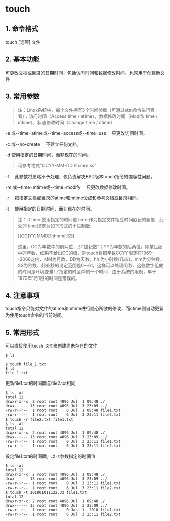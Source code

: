 # touch

## 1. 命令格式

touch [选项] 文件

## 2. 基本功能

可更改文档或目录的日期时间，包括访问时间和数据修改时间，也常用于创建新文件

## 3. 常用参数

> 注：Linux系统中，每个文件拥有3个时间参数（可通过stat命令进行查看）：访问时间（Access time / atime），数据修改时间（Modify time / mtime），状态修改时间（Change time / ctime）

-a   或--time=atime或--time=access或--time=use 　只更改访问时间。

-c   或--no-create 　不建立任何文档。

-d   使用指定的日期时间，而非现在的时间。

> 可参考格式"CCYY-MM-DD hh:mm:ss"

-f 　此参数将忽略不予处理，仅负责解决BSD版本touch指令的兼容性问题。

-m   或--time=mtime或--time=modify 　只更改数据修改时间。

-r 　把指定文档或目录的atime和mtime设成和参考文档或目录相同。

-t 　使用指定的日期时间，而非现在的时间。

> 注：-t  time 使用指定的时间值 time 作为指定文件相应时间戳记的新值．此处的 time规定为如下形式的十进制数:
>
> [[CC]YY]MMDDhhmm[.SS]
>
> 这里，CC为年数中的前两位，即”世纪数”；YY为年数的后两位，即某世纪中的年数．如果不给出CC的值，则touch将把年数CCYY限定在1969--2068之内．MM为月数，DD为天数，hh 为小时数(几点)，mm为分钟数，SS为秒数．此处秒的设定范围是0--61，这样可以处理闰秒．这些数字组成的时间是环境变量TZ指定的时区中的一个时间．由于系统的限制，早于1970年1月1日的时间是错误的。

## 4. 注意事项

touch指令只能对文件的atime和mtime进行随心所欲的修改，而ctime则自动更新为使用touch命令的当前时间。

## 5. 常用形式

可以直接使用`touch 文件`来创建尚未存在的文件

```console
$ ls

$ touch file_1.txt
$ ls
file_1.txt
```

更新file1.txt的时间戳与file2.txt相同

```console
$ ls -al
total 12
drwxr-xr-x  2 root root 4096 Jul  1 09:48 ./
drwx------ 13 root root 4096 Jul  3 23:09 ../
-rw-r--r--  1 root root    0 Jul  1 09:48 file1.txt
-rw-r--r--  1 root root    6 Jul  3 23:11 file2.txt
$ touch -r file2.txt file1.txt
$ ls -al
total 12
drwxr-xr-x  2 root root 4096 Jul  1 09:48 ./
drwx------ 13 root root 4096 Jul  3 23:09 ../
-rw-r--r--  1 root root    0 Jul  3 23:11 file1.txt
-rw-r--r--  1 root root    6 Jul  3 23:11 file2.txt
```

设定file1.txt的时间戳，以`-t`参数指定的时间值

```console
$ ls -al
total 12
drwxr-xr-x  2 root root 4096 Jul  1 09:48 ./
drwx------ 13 root root 4096 Jul  3 23:09 ../
-rw-r--r--  1 root root    0 Jul  3 23:11 file1.txt
-rw-r--r--  1 root root    6 Jul  3 23:11 file2.txt
$ touch -t 201801011122.33 file1.txt
total 12
drwxr-xr-x  2 root root 4096 Jul  1 09:48 ./
drwx------ 13 root root 4096 Jul  3 23:09 ../
-rw-r--r--  1 root root    0 Jan  1  2018 file1.txt
-rw-r--r--  1 root root    6 Jul  3 23:11 file2.txt
```
